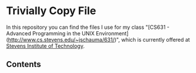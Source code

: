 Trivially Copy File
========================================================

In this repository you can find the files I use for my class "[CS631 -
Advanced Programming in the UNIX Environment]
(http://www.cs.stevens.edu/~jschauma/631/)", which is currently offered at
[Stevens Institute of Technology](http://www.cs.stevens.edu/).

Contents
--------